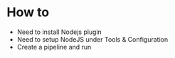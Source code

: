 # How to

- Need to install Nodejs plugin
- Need to setup NodeJS under Tools & Configuration
- Create a pipeline and run
